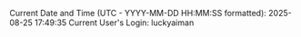 Current Date and Time (UTC - YYYY-MM-DD HH:MM:SS formatted): 2025-08-25 17:49:35
Current User's Login: luckyaiman
